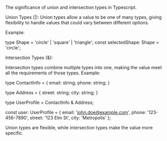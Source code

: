 
The significance of union and intersection types in Typescript.

Union Types (|):
Union types allow a value to be one of many types, giving flexibility to handle values that could vary between different options. 

Example:

type Shape = 'circle' | 'square' | 'triangle';
const selectedShape: Shape = 'circle';



Intersection Types (&):

Intersection types combine multiple types into one, making the value meet all the requirements of those types.
Example:

type ContactInfo = {
  email: string;
  phone: string;
}

type Address = {
  street: string;
  city: string;
}

type UserProfile = ContactInfo & Address;

const user: UserProfile = {
  email: 'john.doe@example.com',
  phone: '123-456-7890',
  street: '123 Elm St',
  city: 'Metropolis'
};

Union types are flexible, while intersection types make the value more specific.